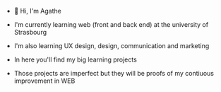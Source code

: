 - 👋 Hi, I'm Agathe

- I'm currently learning web (front and back end) at the university of Strasbourg
 
- I'm also learning UX design, design, communication and marketing

- In here you'll find my big learning projects 

- Those projects are imperfect but they will be proofs of my contiuous improvement in WEB 





<!---
Joe05-TQJ/Joe05-TQJ is a ✨ special ✨ repository because its `README.md` (this file) appears on your GitHub profile.
You can click the Preview link to take a look at your changes.
--->
